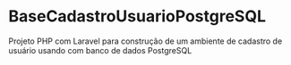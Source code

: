 # BaseCadastroUsuarioPostgreSQL
Projeto PHP com Laravel para construção de um ambiente de cadastro de usuário usando com banco de dados PostgreSQL

